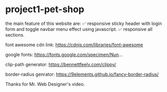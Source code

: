 # project1-pet-shop
the main feature of this website are:
✅ responsive sticky header with login form and toggle navbar menu effect using javascript.
✅ responsive all sections.

font awesome cdn link:
https://cdnjs.com/libraries/font-awesome

google fonts:
https://fonts.google.com/specimen/Nun...

clip-path generator:
https://bennettfeely.com/clippy/

border-radius genrator:
https://9elements.github.io/fancy-border-radius/

Thanks for Mr. Web Designer's video. 
